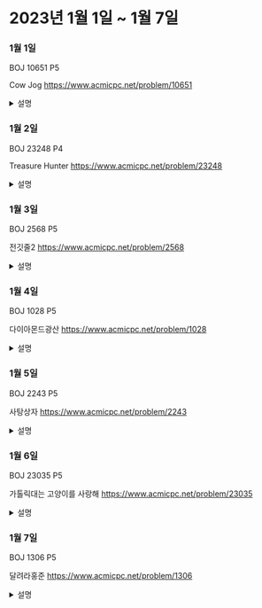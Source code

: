 # 2023년 1월 1일 ~ 1월 7일

### 1월 1일

BOJ 10651
P5

Cow Jog
https://www.acmicpc.net/problem/10651

<details>
<summary>설명</summary>
<div>       
Treasure Hunter를 해결하는데 있어서 도움이 된 LIS 응용 문제들을 보면서 보게된 문제.
T시간 흘렀을 때 소가 있는 위치를 뒤에서부터 미리 계산해 놓고 upperbound를 이용하여 O(NlogN) 처리하는 문제이다.
multiset을 이용하는 테크닉을 배워보았다.
</div>
</details>

### 1월 2일

BOJ 23248
P4

Treasure Hunter
https://www.acmicpc.net/problem/23248

<details>
<summary>설명</summary>
<div >       
설명 : 작년 ICPC때 해결하지못해서 본선을 못간 문제다. 다른 한팀이 문제를 해결하여 본선을 진출하여 다시 해결하고자 하였다. <br>
priority queue를 이용한 그리디한 방식으로 처리를 해주면 문제가 해결 될 것이라고 생각했었는데 이번에 익힌 set을 갱신시키는 방식으로 해결했다.
가장 오른쪽 가장 아래의 보물을 제거해가면서 출발지 올때까지 수거를 하는 것을 ans만큼 반복 해 준다. 모든 보물이 사라질때까지 반복한다.
이 역시도 LIS응용이다.
</div>
</details>

### 1월 3일

BOJ 2568
P5

전깃줄2
https://www.acmicpc.net/problem/2568

<details>
<summary>설명</summary>
<div >       
설명 : 전깃줄1이 dp, nlogn LIS로 Well Known이다. 문제 자체는 nlogn LIS + 역추적이지만 이를 구현하는데 조금 까다롭다.
</div>
</details>

### 1월 4일

BOJ 1028
P5

다이아몬드광산
https://www.acmicpc.net/problem/1028

<details>
<summary>설명</summary>
<div >       
설명 : 누군가의 플레 소개에 있었던 문제로 1915번을 풀고 보니 문제가 요구하는것을 더 쉽게 이해할 수 있었다.
</div>
</details>

### 1월 5일

BOJ 2243
P5

사탕상자
https://www.acmicpc.net/problem/2243

<details>
<summary>설명</summary>
<div >       
설명 : 세그트리 기본문제중 하나. query를 보낼때 찾아야될 N 번째 수를 감소시키면서 세그의 아래까지 내려가는 개념을 구현해 내는 능력이 필요하다.
</div>
</details>

### 1월 6일

BOJ 23035
P5

가톨릭대는 고양이를 사랑해
https://www.acmicpc.net/problem/23035

<details>
<summary>설명</summary>
<div >       
설명 : LIS응용 문제를 찾다가 발견한문제. 2차원 nlogn LIS 문제인데 이는 y축으로 정렬한후 LIS를 실행하면 해결 할 수 있다.
</div>
</details>

### 1월 7일

BOJ 1306
P5

달려라홍준
https://www.acmicpc.net/problem/1306

<details>
<summary>설명</summary>
<div >       
설명 : 세그트리 기본문제로 보인다. 세그트리를 만들고 갱신하는 부분은 따로 없으며 max값으로 iterating 해주면 결과값을 구할 수 있다. 슬라이딩 윈도우로도 해결 가능하다고 한다.
</div>
</details>
